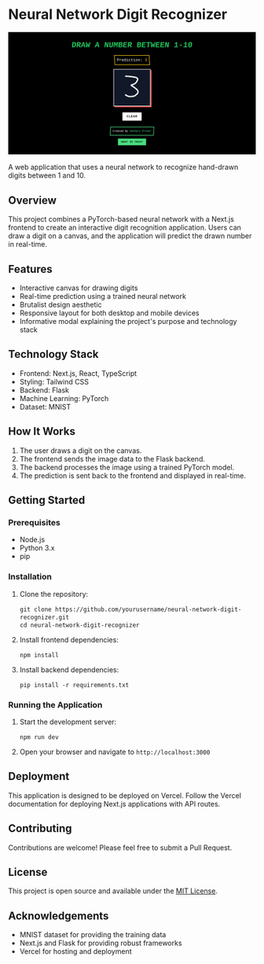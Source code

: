 # Neural Network Digit Recognizer

![MNIST mind mapper](./public/mnist-mind-mapper.png)

A web application that uses a neural network to recognize hand-drawn digits between 1 and 10.

## Overview

This project combines a PyTorch-based neural network with a Next.js frontend to create an interactive digit recognition application. Users can draw a digit on a canvas, and the application will predict the drawn number in real-time.

## Features

- Interactive canvas for drawing digits
- Real-time prediction using a trained neural network
- Brutalist design aesthetic
- Responsive layout for both desktop and mobile devices
- Informative modal explaining the project's purpose and technology stack

## Technology Stack

- Frontend: Next.js, React, TypeScript
- Styling: Tailwind CSS
- Backend: Flask
- Machine Learning: PyTorch
- Dataset: MNIST

## How It Works

1. The user draws a digit on the canvas.
2. The frontend sends the image data to the Flask backend.
3. The backend processes the image using a trained PyTorch model.
4. The prediction is sent back to the frontend and displayed in real-time.

## Getting Started

### Prerequisites

- Node.js
- Python 3.x
- pip

### Installation

1. Clone the repository:
   ```
   git clone https://github.com/yourusername/neural-network-digit-recognizer.git
   cd neural-network-digit-recognizer
   ```

2. Install frontend dependencies:
   ```
   npm install
   ```

3. Install backend dependencies:
   ```
   pip install -r requirements.txt
   ```

### Running the Application

1. Start the development server:
   ```
   npm run dev
   ```

2. Open your browser and navigate to `http://localhost:3000`

## Deployment

This application is designed to be deployed on Vercel. Follow the Vercel documentation for deploying Next.js applications with API routes.

## Contributing

Contributions are welcome! Please feel free to submit a Pull Request.

## License

This project is open source and available under the [MIT License](LICENSE).

## Acknowledgements

- MNIST dataset for providing the training data
- Next.js and Flask for providing robust frameworks
- Vercel for hosting and deployment
